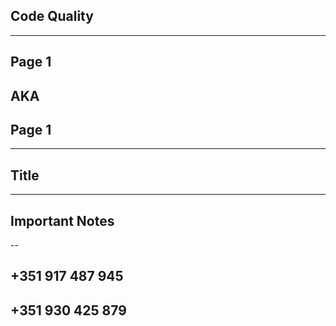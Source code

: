 <section data-state="no-title-footer" >

# Code Quality

---
# Page 1
## AKA <!-- .element: class="fragment" data-fragment-index="2" -->
## Page 1 <!-- .element: class="fragment" data-fragment-index="3" -->

--- 

## Title

---

# Important Notes

--

## +351 917 487 945
## +351 930 425 879